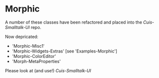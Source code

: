 # Morphic

A number of these classes have been refactored and placed into the _Cuis-Smalltalk-UI_ repo.

Now depricated:
- 'Morphic-Misc1' 
- 'Morphic-Widgets-Extras'  [see 'Examples-Morphic']
- 'Morphic-ColorEditor'
- 'Morph-MetaProperties'

Please look at (and use!) _Cuis-Smalltalk-UI_

